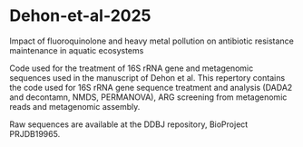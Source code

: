 # Dehon-et-al-2025
Impact of fluoroquinolone and heavy metal pollution on antibiotic resistance maintenance in aquatic  ecosystems

Code used for the treatment of 16S rRNA gene and metagenomic sequences used in the manuscript of Dehon et al. This repertory contains the code used for 16S rRNA gene sequence treatment and analysis (DADA2 and decontamn, NMDS, PERMANOVA), ARG screening from metagenomic reads and metagenomic assembly.

Raw sequences are available at the DDBJ repository, BioProject PRJDB19965.

